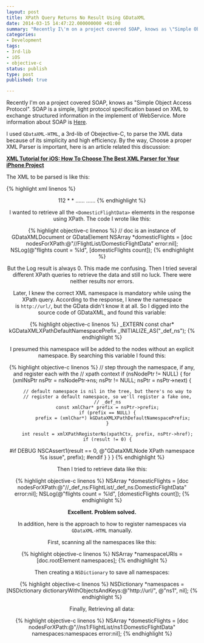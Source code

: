 ```yaml
---
layout: post
title: XPath Query Returns No Result Using GDataXML
date: 2014-03-15 14:47:22.000000000 +01:00
summary: "Recently I\'m on a project covered SOAP, knows as \"Simple Object Access Protocol\". SOAP is a simple, light protocol specification based on XML to exchange structured information in the implement of WebService."
categories:
- Development
tags:
- 3rd-lib
- iOS
- objective-c
status: publish
type: post
published: true

---
```


Recently I'm on a project covered SOAP, knows as "Simple Object Access Protocol". SOAP is a simple, light protocol specification based on XML to exchange structured information in the implement of WebService. More information about SOAP is [Here](http://en.wikipedia.org/wiki/SOAP).

I used `GDataXML-HTML`, a 3rd-lib of Obejective-C, to parse the XML data because of its simplicity and high efficiency. By the way, Choose a proper XML Parser is important, here is an article related this discussion:

**[XML Tutorial for iOS: How To Choose The Best XML Parser for Your iPhone Project](http://www.raywenderlich.com/553/xml-tutorial-for-ios-how-to-choose-the-best-xml-parser-for-your-iphone-project)**

The XML to be parsed is like this:

{% highlight xml linenos %}
<?xml version="1.0" encoding="utf-8"?>
<RequestResponse xmlns="http://url/">
	<Header attribute=“xxx” />
	<DomesticFlightRoute>
		<RecordCount>112</RecordCount>
		<FlightsList>
			<DomesticFlightData>
				<DepartCityCode>*</DepartCityCode>
				<ArriveCityCode>*</ArriveCityCode>
				……
			</DomesticFlightData>
			<DomesticFlightData>
				……
			</DomesticFlightData>
	</DomesticFlightRoute>
</RequestResponse>
{% endhighlight %}

I wanted to retrieve all the `<DomesticFlightData>` elements in the response using XPath. The code I wrote like this:

{% highlight objective-c linenos %}
// doc is an instance of GDataXMLDocument or GDataElement
NSArray *domesticFlights = [doc nodesForXPath:@"//FlightList/DomesticFlightData"
                                        error:nil];
NSLog(@"flights count = %ld", [domesticFlights count]);
{% endhighlight %}

But the Log result is always 0. This made me confusing. Then I tried several different XPath queries to retrieve the data and still no luck. There were neither results nor errors.

Later, I knew the correct XML namespace is mandatory while using the XPath query. According to the response, I knew the namespace is `http://url/`, but the GData didn't know it at all. So I digged into the source code of GDataXML, and found this variable:

{% highlight objective-c linenos %}
_EXTERN const char* kGDataXMLXPathDefaultNamespacePrefix _INITIALIZE_AS("_def_ns");
{% endhighlight %}

I presumed this namespace will be added to the nodes without an explicit namespace. By searching this variable I found this:

{% highlight objective-c linenos %}
// step through the namespace, if any, and register each with the
// xpath context
if (nsNodePtr != NULL) {
    for (xmlNsPtr nsPtr = nsNodePtr->ns; nsPtr != NULL; nsPtr = nsPtr->next) {

        // default namespace is nil in the tree, but there's no way to
        // register a default namespace, so we'll register a fake one,
        // _def_ns
        const xmlChar* prefix = nsPtr->prefix;
        if (prefix == NULL) {
            prefix = (xmlChar*) kGDataXMLXPathDefaultNamespacePrefix;
        }

        int result = xmlXPathRegisterNs(xpathCtx, prefix, nsPtr->href);
        if (result != 0) {
#if DEBUG
            NSCAssert1(result == 0, @"GDataXMLNode XPath namespace %s issue",
                                       prefix);
#endif
        }
    }
}
{% endhighlight %}

Then I tried to retrieve data like this:

{% highlight objective-c linenos %}
NSArray *domesticFlights = [doc nodesForXPath:@"//_def_ns:FlightList/_def_ns:DomesticFlightData"
                                        error:nil];
NSLog(@"flights count = %ld", [domesticFlights count]);
{% endhighlight %}

**Excellent. Problem solved.**


In addition, here is the approach to how to register namespaces via `GDataXML-HTML` manually.

First, scanning all the namespaces like this:

{% highlight objective-c linenos %}
NSArray *namespaceURIs = [doc.rootElement namespaces];
{% endhighlight %}

Then creating a `NSDictionary` to save all namespaces:

{% highlight objective-c linenos %}
NSDictionary *namespaces = [NSDictionary dictionaryWithObjectsAndKeys:@"http://url/", @"ns1", nil];
{% endhighlight %}

Finally, Retrieving all data:

{% highlight objective-c linenos %}
NSArray *domesticFlights = [doc nodesForXPath:@"//ns1:FlightList/ns1:DomesticFlightData"
                                   namespaces:namespaces
                                        error:nil];
{% endhighlight %}

